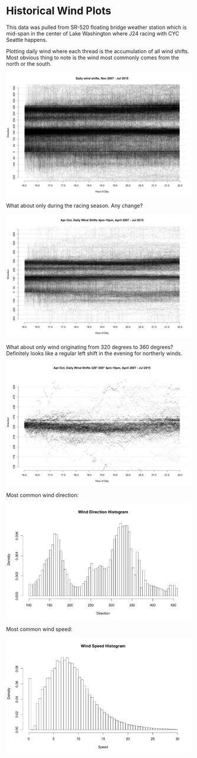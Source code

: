 
# Historical Wind Plots

This data was pulled from SR-520 floating bridge weather station which
is mid-span in the center of Lake Washington where J24 racing with CYC Seattle happens.

Plotting daily wind where each thread is the accumulation of all wind shifts.
Most obvious thing to note is the wind most commonly comes from the north or the south.

![All Historical Wind](findings/daily-wind-shifts.png)

What about only during the racing season. Any change?

![Historical Wind](findings/daily-wind-shifts-apr-oct.png)

What about only wind originating from 320 degrees to 360 degrees? Definitely looks
like a regular left shift in the evening for northerly winds.

![Historical Wind 320 to 360](findings/wind-320-360.png)

Most common wind direction:

![Direction Histogram](findings/histogram-wind-direction.png)

Most common wind speed:

![Speed Histogram](findings/histogram-wind-speeds.png)

